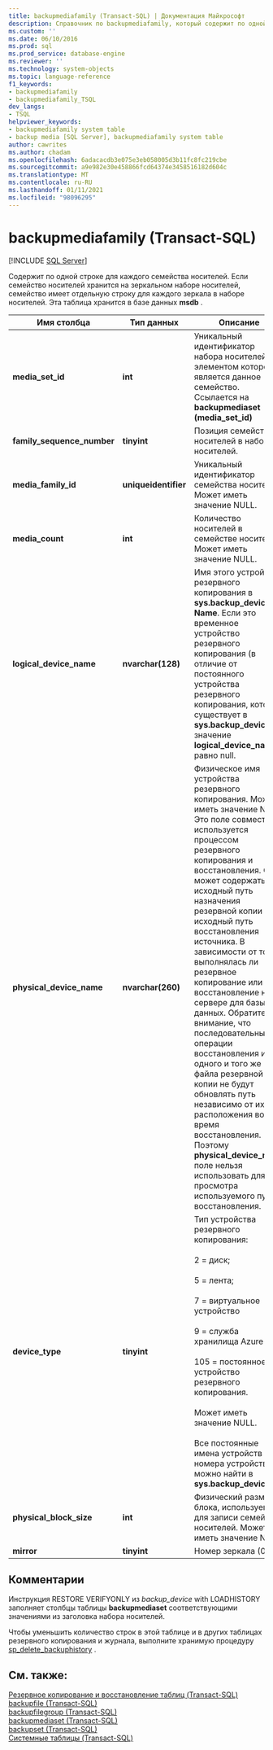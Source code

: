 ```yaml
---
title: backupmediafamily (Transact-SQL) | Документация Майкрософт
description: Справочник по backupmediafamily, который содержит по одной строке для каждого семейства носителей.
ms.custom: ''
ms.date: 06/10/2016
ms.prod: sql
ms.prod_service: database-engine
ms.reviewer: ''
ms.technology: system-objects
ms.topic: language-reference
f1_keywords:
- backupmediafamily
- backupmediafamily_TSQL
dev_langs:
- TSQL
helpviewer_keywords:
- backupmediafamily system table
- backup media [SQL Server], backupmediafamily system table
author: cawrites
ms.author: chadam
ms.openlocfilehash: 6adacacdb3e075e3eb058005d3b11fc8fc219cbe
ms.sourcegitcommit: a9e982e30e458866fcd64374e3458516182d604c
ms.translationtype: MT
ms.contentlocale: ru-RU
ms.lasthandoff: 01/11/2021
ms.locfileid: "98096295"
---
```

# <a name="backupmediafamily-transact-sql"></a>backupmediafamily (Transact-SQL)

[!INCLUDE [SQL Server](../../includes/applies-to-version/sqlserver.md)]

Содержит по одной строке для каждого семейства носителей. Если семейство носителей хранится на зеркальном наборе носителей, семейство имеет отдельную строку для каждого зеркала в наборе носителей. Эта таблица хранится в базе данных **msdb** .  
    
|Имя столбца|Тип данных|Описание|  
|-----------------|---------------|-----------------|  
|**media_set_id**|**int**|Уникальный идентификатор набора носителей, элементом которого является данное семейство. Ссылается на **backupmediaset (media_set_id)**|  
|**family_sequence_number**|**tinyint**|Позиция семейства носителей в наборе носителей.|  
|**media_family_id**|**uniqueidentifier**|Уникальный идентификатор семейства носителей. Может иметь значение NULL.|  
|**media_count**|**int**|Количество носителей в семействе носителей. Может иметь значение NULL.|  
|**logical_device_name**|**nvarchar(128)**|Имя этого устройства резервного копирования в **sys.backup_devices. Name**. Если это временное устройство резервного копирования (в отличие от постоянного устройства резервного копирования, которое существует в **sys.backup_devices**), значение **logical_device_name** равно null.|  
|**physical_device_name**|**nvarchar(260)**|Физическое имя устройства резервного копирования. Может иметь значение NULL. Это поле совместно используется процессом резервного копирования и восстановления. Он может содержать исходный путь назначения резервной копии или исходный путь восстановления источника. В зависимости от того, выполнялась ли резервное копирование или восстановление на сервере для базы данных. Обратите внимание, что последовательные операции восстановления из одного и того же файла резервной копии не будут обновлять путь независимо от их расположения во время восстановления. Поэтому **physical_device_name** поле нельзя использовать для просмотра используемого пути восстановления.|  
|**device_type**|**tinyint**|Тип устройства резервного копирования:<br /><br /> 2 = диск;<br /><br /> 5 = лента;<br /><br /> 7 = виртуальное устройство<br /><br /> 9 = служба хранилища Azure<br /><br /> 105 = постоянное устройство резервного копирования.<br /><br /> Может иметь значение NULL.<br /><br /> Все постоянные имена устройств и номера устройств можно найти в **sys.backup_devices**.|  
|**physical_block_size**|**int**|Физический размер блока, используемого для записи семейства носителей. Может иметь значение NULL.|  
|**mirror**|**tinyint**|Номер зеркала (0-3).|  
  
## <a name="remarks"></a>Комментарии  
 Инструкция RESTORE VERIFYONLY из *backup_device* with LOADHISTORY заполняет столбцы таблицы **backupmediaset** соответствующими значениями из заголовка набора носителей.  
  
 Чтобы уменьшить количество строк в этой таблице и в других таблицах резервного копирования и журнала, выполните хранимую процедуру [sp_delete_backuphistory](../../relational-databases/system-stored-procedures/sp-delete-backuphistory-transact-sql.md) .  
  
## <a name="see-also"></a>См. также:  
 [Резервное копирование и восстановление таблиц &#40;Transact-SQL&#41;](../../relational-databases/system-tables/backup-and-restore-tables-transact-sql.md)   
 [backupfile (Transact-SQL)](../../relational-databases/system-tables/backupfile-transact-sql.md)   
 [backupfilegroup (Transact-SQL)](../../relational-databases/system-tables/backupfilegroup-transact-sql.md)   
 [backupmediaset (Transact-SQL)](../../relational-databases/system-tables/backupmediaset-transact-sql.md)   
 [backupset (Transact-SQL)](../../relational-databases/system-tables/backupset-transact-sql.md)   
 [Системные таблицы (Transact-SQL)](../../relational-databases/system-tables/system-tables-transact-sql.md)  
  
  
